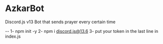 # AzkarBot
Discord.js v13 Bot that sends prayer every certain time


--
1- npm init -y
2- npm i discord.js@13.6
3- put your token in the last line in index.js
